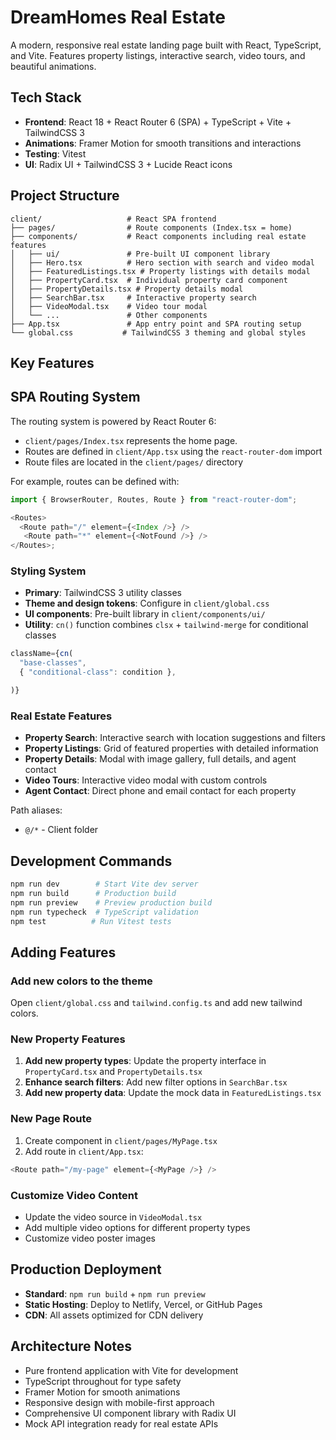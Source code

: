 # DreamHomes Real Estate

A modern, responsive real estate landing page built with React, TypeScript, and Vite. Features property listings, interactive search, video tours, and beautiful animations.

## Tech Stack

- **Frontend**: React 18 + React Router 6 (SPA) + TypeScript + Vite + TailwindCSS 3
- **Animations**: Framer Motion for smooth transitions and interactions
- **Testing**: Vitest
- **UI**: Radix UI + TailwindCSS 3 + Lucide React icons

## Project Structure

```
client/                   # React SPA frontend
├── pages/                # Route components (Index.tsx = home)
├── components/           # React components including real estate features
│   ├── ui/               # Pre-built UI component library
│   ├── Hero.tsx          # Hero section with search and video modal
│   ├── FeaturedListings.tsx # Property listings with details modal
│   ├── PropertyCard.tsx  # Individual property card component
│   ├── PropertyDetails.tsx # Property details modal
│   ├── SearchBar.tsx     # Interactive property search
│   ├── VideoModal.tsx    # Video tour modal
│   └── ...               # Other components
├── App.tsx               # App entry point and SPA routing setup
└── global.css           # TailwindCSS 3 theming and global styles
```

## Key Features

## SPA Routing System

The routing system is powered by React Router 6:

- `client/pages/Index.tsx` represents the home page.
- Routes are defined in `client/App.tsx` using the `react-router-dom` import
- Route files are located in the `client/pages/` directory

For example, routes can be defined with:

```typescript
import { BrowserRouter, Routes, Route } from "react-router-dom";

<Routes>
  <Route path="/" element={<Index />} />
   <Route path="*" element={<NotFound />} />
</Routes>;
```

### Styling System

- **Primary**: TailwindCSS 3 utility classes
- **Theme and design tokens**: Configure in `client/global.css`
- **UI components**: Pre-built library in `client/components/ui/`
- **Utility**: `cn()` function combines `clsx` + `tailwind-merge` for conditional classes

```typescript
className={cn(
  "base-classes",
  { "conditional-class": condition },

)}
```

### Real Estate Features

- **Property Search**: Interactive search with location suggestions and filters
- **Property Listings**: Grid of featured properties with detailed information
- **Property Details**: Modal with image gallery, full details, and agent contact
- **Video Tours**: Interactive video modal with custom controls
- **Agent Contact**: Direct phone and email contact for each property

Path aliases:

- `@/*` - Client folder

## Development Commands

```bash
npm run dev        # Start Vite dev server
npm run build      # Production build
npm run preview    # Preview production build
npm run typecheck  # TypeScript validation
npm test          # Run Vitest tests
```

## Adding Features

### Add new colors to the theme

Open `client/global.css` and `tailwind.config.ts` and add new tailwind colors.

### New Property Features

1. **Add new property types**: Update the property interface in `PropertyCard.tsx` and `PropertyDetails.tsx`
2. **Enhance search filters**: Add new filter options in `SearchBar.tsx`
3. **Add new property data**: Update the mock data in `FeaturedListings.tsx`

### New Page Route

1. Create component in `client/pages/MyPage.tsx`
2. Add route in `client/App.tsx`:

```typescript
<Route path="/my-page" element={<MyPage />} />
```

### Customize Video Content

- Update the video source in `VideoModal.tsx`
- Add multiple video options for different property types
- Customize video poster images

## Production Deployment

- **Standard**: `npm run build` + `npm run preview`
- **Static Hosting**: Deploy to Netlify, Vercel, or GitHub Pages
- **CDN**: All assets optimized for CDN delivery

## Architecture Notes

- Pure frontend application with Vite for development
- TypeScript throughout for type safety
- Framer Motion for smooth animations
- Responsive design with mobile-first approach
- Comprehensive UI component library with Radix UI
- Mock API integration ready for real estate APIs
